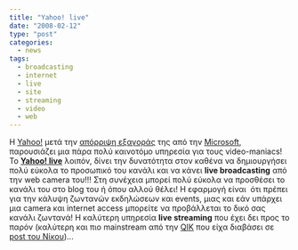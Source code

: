 ```yaml
---
title: "Yahoo! live"
date: "2008-02-12"
type: "post"
categories:
  - news
tags:
  - broadcasting
  - internet
  - live
  - site
  - streaming
  - video
  - web
---
```


H [Yahoo!](http://www.yahoo.com/ "Yahoo site") μετά την [απόρριψη εξαγοράς](http://news.bbc.co.uk/2/hi/business/7239220.stm "Yahoo's no to Microsoft") της από την [Microsoft](http://www.microsoft.com/ "Microsoft site"), παρουσιάζει μια πάρα πολύ καινοτόμο υπηρεσία για τους video-maniacs! Το [**Yahoo! live**](http://live.yahoo.com/ "Yahoo! live") λοιπόν, δίνει την δυνατότητα στον καθένα να δημιουργήσει πολύ εύκολα το προσωπικό του κανάλι και να κάνει **live broadcasting** από την web camera του!!! Στη συνέχεια μπορεί πολύ εύκολα να προσθέσει το κανάλι του στο blog του ή όπου αλλού θέλει! Η εφαρμογή είναι  ότι πρέπει για την κάλυψη ζωντανών εκδηλώσεων και events, μιας και εάν υπάρχει μια camera και internet access μπορείτε να προβάλλεται το δικό σας κανάλι ζωντανά! Η καλύτερη υπηρεσία **live streaming** που έχει δει προς το παρόν (καλύτερη και πιο mainstream από την [QIK](http://www.qik.com/ "QIK site") που είχα διαβάσει σε [post του Νίκου](http://www.nylon.gr/?p=1391 "Nylon blog"))...
